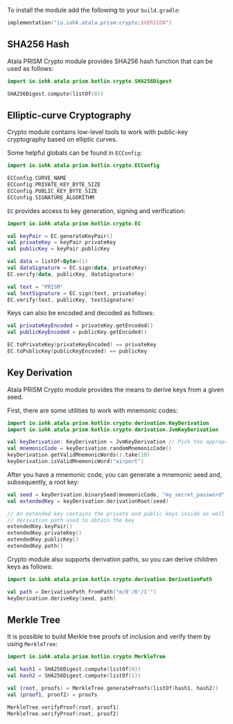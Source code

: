 To install the module add the following to your `build.gradle`:
```kotlin
implementation("io.iohk.atala.prism:crypto:$VERSION")
```

## SHA256 Hash

Atala PRISM Crypto module provides SHA256 hash function that can be used as follows:

```kotlin
import io.iohk.atala.prism.kotlin.crypto.SHA256Digest

SHA256Digest.compute(listOf(0))
```

## Elliptic-curve Cryptography

Crypto module contains low-level tools to work with public-key cryptography based on elliptic curves.

Some helpful globals can be found in `ECConfig`:
```kotlin
import io.iohk.atala.prism.kotlin.crypto.ECConfig

ECConfig.CURVE_NAME
ECConfig.PRIVATE_KEY_BYTE_SIZE
ECConfig.PUBLIC_KEY_BYTE_SIZE
ECConfig.SIGNATURE_ALGORITHM
```

`EC` provides access to key generation, signing and verification:
```kotlin
import io.iohk.atala.prism.kotlin.crypto.EC

val keyPair = EC.generateKeyPair()
val privateKey = keyPair.privateKey
val publicKey = keyPair.publicKey

val data = listOf<Byte>(1)
val dataSignature = EC.sign(data, privateKey)
EC.verify(data, publicKey, dataSignature)

val text = "PRISM"
val textSignature = EC.sign(text, privateKey)
EC.verify(text, publicKey, textSignature)
```

Keys can also be encoded and decoded as follows:
```kotlin
val privateKeyEncoded = privateKey.getEncoded()
val publicKeyEncoded = publicKey.getEncoded()

EC.toPrivateKey(privateKeyEncoded) == privateKey
EC.toPublicKey(publicKeyEncoded) == publicKey
```

## Key Derivation

Atala PRISM Crypto module provides the means to derive keys from a given seed.

First, there are some utilities to work with mnemonic codes:
```kotlin
import io.iohk.atala.prism.kotlin.crypto.derivation.KeyDerivation
import io.iohk.atala.prism.kotlin.crypto.derivation.JvmKeyDerivation

val keyDerivation: KeyDerivation = JvmKeyDerivation // Pick the appropriate one for your platform (e.g. JvmKeyDerivation for JVM)
val mnemonicCode = keyDerivation.randomMnemonicCode()
keyDerivation.getValidMnemonicWords().take(10)
keyDerivation.isValidMnemonicWord("airport")
```

After you have a mnemonic code, you can generate a mnemonic seed and, subsequently, a root key:
```kotlin
val seed = keyDerivation.binarySeed(mnemonicCode, "my_secret_password")
val extendedKey = keyDerivation.derivationRoot(seed)

// An extended key contains the private and public keys inside as well as the
// derivation path used to obtain the key
extendedKey.keyPair()
extendedKey.privateKey()
extendedKey.publicKey()
extendedKey.path()
```

Crypto module also supports derivation paths, so you can derive children keys as follows:
```kotlin
import io.iohk.atala.prism.kotlin.crypto.derivation.DerivationPath

val path = DerivationPath.fromPath("m/0'/0'/1'")
keyDerivation.deriveKey(seed, path)
```

## Merkle Tree

It is possible to build Merkle tree proofs of inclusion and verify them by using `MerkleTree`:
```kotlin
import io.iohk.atala.prism.kotlin.crypto.MerkleTree

val hash1 = SHA256Digest.compute(listOf(0))
val hash2 = SHA256Digest.compute(listOf(1))

val (root, proofs) = MerkleTree.generateProofs(listOf(hash1, hash2))
val (proof1, proof2) = proofs

MerkleTree.verifyProof(root, proof1)
MerkleTree.verifyProof(root, proof2)
```
